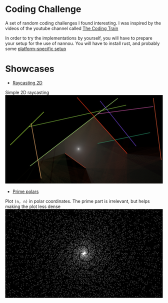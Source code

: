 # Coding Challenge
A set of random coding challenges I found interesting. I was inspired by the videos of the youtube
channel called [The Coding Train](https://www.youtube.com/c/TheCodingTrain)

In order  to try the implementations by yourself, you will have to prepare your setup for the use of nannou. You will have to install rust, and probably some [platform-specific setup](https://guide.nannou.cc/getting_started/platform-specific_setup.html)

# Showcases

- [Raycasting 2D](./raycasting-2D/)

Simple 2D raycasting
![image](./docs/showcase/raycasting-2D.png)

- [Prime polars](./prime-polars/)

Plot `(n, n)` in polar coordinates. The prime part is irrelevant, but helps making the plot less dense
![image](./docs/showcase/prime-polars.png)
